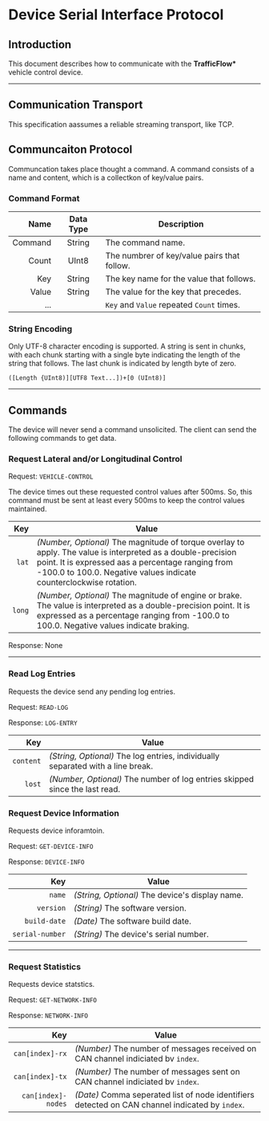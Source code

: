 # **Device Serial Interface Protocol**

## Introduction

This document describes how to communicate with the **TrafficFlow\*** vehicle control device.

---

## Communication Transport

This specification aassumes a reliable streaming transport, like TCP.

## Communcaiton Protocol

Communcation takes place thought a command. A command consists of a name and content, which is a collectkon of key/value pairs.

### Command Format

|    Name | Data Type | Description                                 |
| ------: | :-------: | ------------------------------------------- |
| Command |  String   | The command name.                           |
|   Count |   UInt8   | The numbrer of key/value pairs that follow. |
|     Key |  String   | The key name for the value that follows.    |
|   Value |  String   | The value for the key that precedes.        |
|     ... |           | `Key` and `Value` repeated `Count` times.   |

### String Encoding

Only UTF-8 character encoding is supported. A string is sent in chunks, with each chunk starting with a single byte indicating the length of the string that follows. The last chunk is indicated by length byte of zero.

```none
([Length {UInt8)][UTF8 Text...])+[0 (UInt8)]
```

---

## **Commands**

The device will never send a command unsolicited. The client can send the following commands to get data.

### **Request Lateral and/or Longitudinal Control**

Request: `VEHICLE-CONTROL`

The device times out these requested control values after 500ms. So, this command must be sent at least every 500ms to keep the control values maintained.

|    Key | Value                                                                                                                                                                                                                                   |
| -----: | --------------------------------------------------------------------------------------------------------------------------------------------------------------------------------------------------------------------------------------- |
|  `lat` | _(Number, Optional)_ The magnitude of torque overlay to apply. The value is interpreted as a double-precision point. It is expressed aas a percentage ranging from -100.0 to 100.0. Negative values indicate counterclockwise rotation. |
| `long` | _(Number, Optional)_ The magnitude of engine or brake. The value is interpreted as a double-precision point. It is expressed as a percentage ranging from -100.0 to 100.0. Negative values indicate braking.                            |

Response: None

---

### **Read Log Entries**

Requests the device send any pending log entries.

Request: `READ-LOG`

Response: `LOG-ENTRY`

|       Key | Value                                                                           |
| --------: | ------------------------------------------------------------------------------- |
| `content` | _(String, Optional)_ The log entries, individually separated with a line break. |
|    `lost` | _(Number, Optional)_ The number of log entries skipped since the last read.     |

### **Request Device Information**

Requests device inforamtoin.

Request: `GET-DEVICE-INFO`

Response: `DEVICE-INFO`

|             Key | Value                                           |
| --------------: | ----------------------------------------------- |
|          `name` | _(String, Optional)_ The device's display name. |
|       `version` | _(String)_ The software version.                |
|    `build-date` | _(Date)_ The software build date.               |
| `serial-number` | _(String)_ The device's serial number.          |

---

### **Request Statistics**

Requests device statstics.

Request: `GET-NETWORK-INFO`

Response: `NETWORK-INFO`

|                Key | Value                                                                                           |
| -----------------: | ----------------------------------------------------------------------------------------------- |
|    `can[index]-rx` | _(Number)_ The number of messages received on CAN channel indiciated bv `index`.                |
|    `can[index]-tx` | _(Number)_ The number of messages sent on CAN channel indiciated bv `index`.                    |
| `can[index]-nodes` | _(Date)_ Comma seperated list of node identifiers detected on CAN channel indicated by `index`. |
